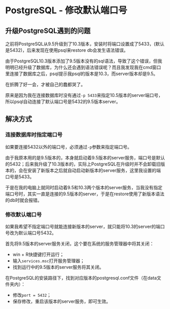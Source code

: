 # PostgreSQL - 修改默认端口号

## 升级PostgreSQL遇到的问题

之前将PostgreSQL从9.5升级到了10.3版本，安装时将端口设置成了5433，(默认是5432)，后来发现在使用psql来restore db会发生语法错误。

由于PostgreSQL10.3版本添加了9.5版本没有的sql语法，导致了这个错误，但我明明已经升级了数据库，为什么还会遇到语法错误呢？而且我发现我在cmd窗口里连接了数据库之后，psql提示我psql的版本是10.3，而server版本却是9.5。

在折腾了好一会，才被自己的蠢都哭了。

原来是因为我在连接数据库时没有通过`-p 5433`来指定10.5版本的server端口号，所以psql自动连接了默认端口号是5432的9.5版本server。<!--more-->

## 解决方式

### 连接数据库时指定端口号

如果要连接5432以外的端口号，必须通过`-p`参数来指定端口号。

由于我原本用的是9.5版本的，本身就启动着9.5版本的server服务，端口号是默认的5432；后来我升级了10.3版本的，实际上PostgreSQL在升级时并不会卸载旧版本的，会在安装了新版本之后就自动启动新版本的server服务，这里我设置的端口号是5433。

于是在我的电脑上就同时启动着9.5和10.3两个版本的server服务，当我没有指定端口号时，其实一直是连接的9.5版本的server，于是在restore使用了新版本语法的db时就会报错。

### 修改默认端口号

如果我希望不指定端口号就能连接新版本的server，就只能将10.3的server的端口号改为默认端口号5432。

首先将9.5版本的server服务关闭，这个要在系统的服务管理器中将其关闭：

* win + R快捷键打开运行；
* 输入`services.msc`打开服务管理器；
* 找到运行中的9.5版本的server服务将其关闭。

在PostgreSQL的安装路径下，找到对应版本的postgresql.conf文件（在data文件夹内）：

* 修改`port = 5432`；
* 保存修改，重启该版本的server服务，即可生效。
